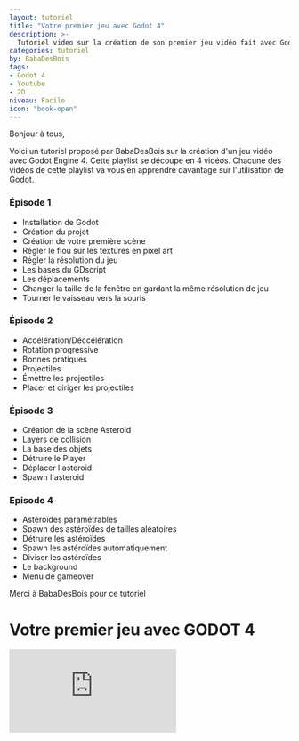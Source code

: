 ```yaml
---
layout: tutoriel
title: "Votre premier jeu avec Godot 4"
description: >-
  Tutoriel video sur la création de son premier jeu vidéo fait avec Godot Engine 4
categories: tutoriel
by: BabaDesBois
tags:
- Godot 4
- Youtube
- 2D
niveau: Facile
icon: "book-open"
---
```

Bonjour à tous,

Voici un tutoriel proposé par BabaDesBois sur la création d'un jeu vidéo avec Godot Engine 4.
Cette playlist se découpe en 4 vidéos. Chacune des vidéos de cette playlist va vous en apprendre davantage sur l'utilisation de Godot.

### Épisode 1
- Installation de Godot
- Création du projet
- Création de votre première scène
- Régler le flou sur les textures en pixel art
- Régler la résolution du jeu
- Les bases du GDscript
- Les déplacements
- Changer la taille de la fenêtre en gardant la même résolution de jeu
- Tourner le vaisseau vers la souris

### Épisode 2
- Accélération/Déccélération 
- Rotation progressive
- Bonnes pratiques
- Projectiles
- Émettre les projectiles
- Placer et diriger les projectiles

### Épisode 3
- Création de la scène Asteroid
- Layers de collision
- La base des objets
- Détruire le Player
- Déplacer l'asteroid
- Spawn l'asteroid

### Episode 4
- Astéroïdes paramétrables
- Spawn des astéroïdes de tailles aléatoires
- Détruire les astéroïdes 
- Spawn les astéroïdes automatiquement
- Diviser les astéroïdes
- Le background
- Menu de gameover

Merci à BabaDesBois pour ce tutoriel

# Votre premier jeu avec GODOT 4
<div class="embed-container">
<iframe src="https://www.youtube.com/embed/TbmkfzUAVyA?si=ngrWJuMd19z2gLuD&list=PLeeK5VJQ55mPiymKXP_XO_mbHcBsVbUyi" title="YouTube video player" frameborder="0" allow="accelerometer; autoplay; clipboard-write; encrypted-media; gyroscope; picture-in-picture; web-share" referrerpolicy="strict-origin-when-cross-origin" allowfullscreen></iframe>
</div>